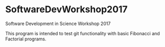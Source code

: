 # SoftwareDevWorkshop2017
Software Development in Science Workshop 2017

This program is intended to test git functionality with basic Fibonacci and Factorial programs.
